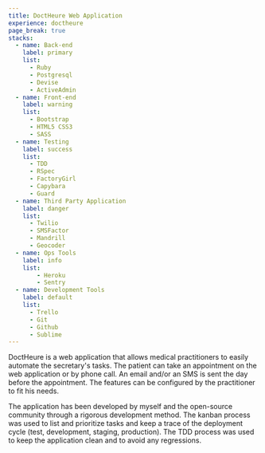 ```yaml
---
title: DoctHeure Web Application
experience: doctheure
page_break: true
stacks:
  - name: Back-end
    label: primary
    list:
      - Ruby
      - Postgresql
      - Devise
      - ActiveAdmin
  - name: Front-end
    label: warning
    list:
      - Bootstrap
      - HTML5 CSS3
      - SASS
  - name: Testing
    label: success
    list:
      - TDD
      - RSpec
      - FactoryGirl
      - Capybara
      - Guard
  - name: Third Party Application
    label: danger
    list:
      - Twilio
      - SMSFactor
      - Mandrill
      - Geocoder
  - name: Ops Tools
    label: info
    list:
        - Heroku
        - Sentry
  - name: Development Tools
    label: default
    list:
      - Trello
      - Git
      - Github
      - Sublime
---
```

DoctHeure is a web application that allows medical practitioners to easily automate the secretary's tasks. The patient can take an appointment on the web application or by phone call. An email and/or an SMS is sent the day before the appointment. The features can be configured by the practitioner to fit his needs.

The application has been developed by myself and the open-source community through a rigorous development method. The kanban process was used to list and prioritize tasks and keep a trace of the deployment cycle (test, development, staging, production). The TDD process was used to keep the application clean and to avoid any regressions.
